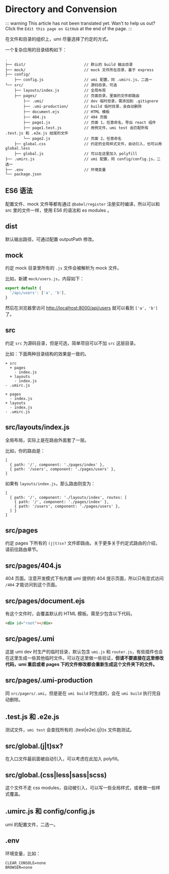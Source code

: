 # Directory and Convension

::: warning
This article has not been translated yet. Wan't to help us out? Click the `Edit this page on GitHub` at the end of the page.
:::

在文件和目录的组织上，umi 尽量选择了约定的方式。

一个复杂应用的目录结构如下：

```
.
├── dist/                          // 默认的 build 输出目录
├── mock/                          // mock 文件所在目录，基于 express
├── config/
    ├── config.js                  // umi 配置，同 .umirc.js，二选一
└── src/                           // 源码目录，可选
    ├── layouts/index.js           // 全局布局
    ├── pages/                     // 页面目录，里面的文件即路由
        ├── .umi/                  // dev 临时目录，需添加到 .gitignore
        ├── .umi-production/       // build 临时目录，会自动删除
        ├── document.ejs           // HTML 模板
        ├── 404.js                 // 404 页面
        ├── page1.js               // 页面 1，任意命名，导出 react 组件
        ├── page1.test.js          // 用例文件，umi test 会匹配所有 .test.js 和 .e2e.js 结尾的文件
        └── page2.js               // 页面 2，任意命名
    ├── global.css                 // 约定的全局样式文件，自动引入，也可以用 global.less
    ├── global.js                  // 可以在这里加入 polyfill
├── .umirc.js                      // umi 配置，同 config/config.js，二选一
├── .env                           // 环境变量
└── package.json
```

## ES6 语法

配置文件、mock 文件等都有通过 `@babel/register` 注册实时编译，所以可以和 src 里的文件一样，使用 ES6 的语法和 es modules 。

## dist

默认输出路径，可通过配置 outputPath 修改。

## mock

约定 mock 目录里所有的 `.js` 文件会被解析为 mock 文件。

比如，新建 `mock/users.js`，内容如下：

```js
export default {
  '/api/users': ['a', 'b'],
}
```

然后在浏览器里访问 [http://localhost:8000/api/users](http://localhost:8000/api/users) 就可以看到 `['a', 'b']` 了。

## src

约定 `src` 为源码目录，但是可选，简单项目可以不加 `src` 这层目录。

比如：下面两种目录结构的效果是一致的。

```
+ src
  + pages
    - index.js
  + layouts
    - index.js
- .umirc.js
```

```
+ pages
  - index.js
+ layouts
  - index.js
- .umirc.js
```

## src/layouts/index.js

全局布局，实际上是在路由外面套了一层。

比如，你的路由是：

```
[
  { path: '/', component: './pages/index' },
  { path: '/users', component: './pages/users' },
]
```

如果有 `layouts/index.js`，那么路由则变为：

```
[
  { path: '/', component: './layouts/index', routes: [
    { path: '/', component: './pages/index' },
    { path: '/users', component: './pages/users' },
  ] }
]
```

## src/pages

约定 pages 下所有的 `(j|t)sx?` 文件即路由。关于更多关于约定式路由的介绍，请前往路由章节。

## src/pages/404.js

404 页面。注意开发模式下有内置 umi 提供的 404 提示页面，所以只有显式访问 `/404` 才能访问到这个页面。

## src/pages/document.ejs

有这个文件时，会覆盖默认的 HTML 模板。需至少包含以下代码，

```html
<div id="root"></div>
```

## src/pages/.umi

这是 umi dev 时生产的临时目录，默认包含 `umi.js` 和 `router.js`，有些插件也会在这里生成一些其他临时文件。可以在这里做一些验证，**但请不要直接在这里修改代码，umi 重启或者 pages 下的文件修改都会重新生成这个文件夹下的文件。**

## src/pages/.umi-production

同 `src/pagers/.umi`，但是是在 `umi build` 时生成的，会在 `umi build` 执行完自动删除。

## .test.js 和 .e2e.js

测试文件，`umi test` 会查找所有的 .(test|e2e).(j|t)s 文件跑测试。

## src/global.(j|t)sx?

在入口文件最前面被自动引入，可以考虑在此加入 polyfill。

## src/global.(css|less|sass|scss)

这个文件不走 css modules，自动被引入，可以写一些全局样式，或者做一些样式覆盖。

## .umirc.js 和 config/config.js

umi 的配置文件，二选一。

## .env

环境变量，比如：

```
CLEAR_CONSOLE=none
BROWSER=none
```
